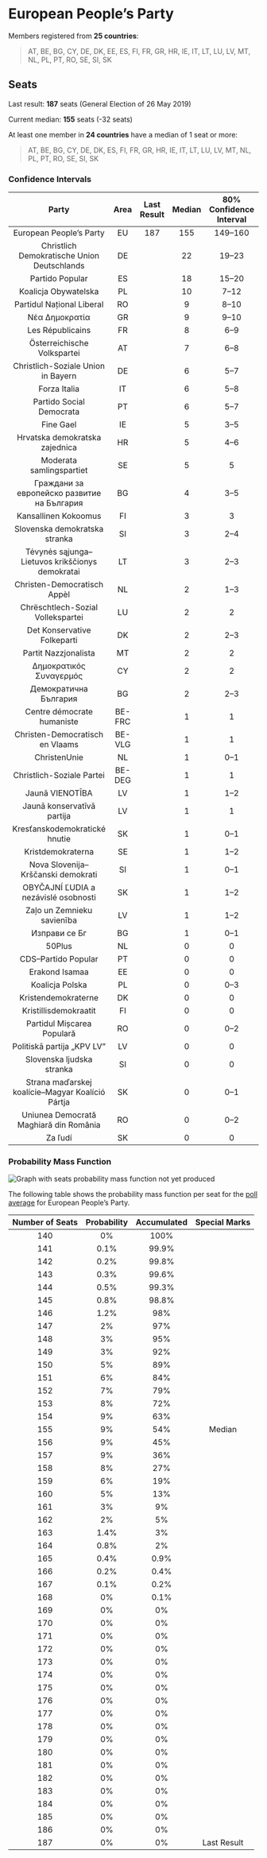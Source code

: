 # European People’s Party

Members registered from **25 countries**:

> AT, BE, BG, CY, DE, DK, EE, ES, FI, FR, GR, HR, IE, IT, LT, LU, LV, MT, NL, PL, PT, RO, SE, SI, SK

## Seats

Last result: **187** seats (General Election of 26 May 2019)

Current median: **155** seats (-32 seats)

At least one member in **24 countries** have a median of 1 seat or more:

> AT, BE, BG, CY, DE, DK, ES, FI, FR, GR, HR, IE, IT, LT, LU, LV, MT, NL, PL, PT, RO, SE, SI, SK

### Confidence Intervals

| Party | Area | Last Result | Median | 80% Confidence Interval | 90% Confidence Interval | 95% Confidence Interval | 99% Confidence Interval |
|:-----:|:----:|:-----------:|:------:|:-----------------------:|:-----------------------:|:-----------------------:|:-----------------------:|
| European People’s Party | EU | 187 | 155 | 149–160 | 148–162 | 146–163 | 143–165 |
| Christlich Demokratische Union Deutschlands | DE | | 22 | 19–23 | 17–24 | 16–24 | 16–25 |
| Partido Popular | ES | | 18 | 15–20 | 15–20 | 15–21 | 14–21 |
| Koalicja Obywatelska | PL | | 10 | 7–12 | 7–12 | 7–13 | 6–13 |
| Partidul Național Liberal | RO | | 9 | 8–10 | 7–10 | 7–10 | 7–11 |
| Νέα Δημοκρατία | GR | | 9 | 9–10 | 9–11 | 8–11 | 8–11 |
| Les Républicains | FR | | 8 | 6–9 | 5–9 | 5–9 | 5–10 |
| Österreichische Volkspartei | AT | | 7 | 6–8 | 6–8 | 6–8 | 6–8 |
| Christlich-Soziale Union in Bayern | DE | | 6 | 5–7 | 4–7 | 4–7 | 4–8 |
| Forza Italia | IT | | 6 | 5–8 | 5–8 | 5–9 | 4–10 |
| Partido Social Democrata | PT | | 6 | 5–7 | 5–7 | 5–7 | 4–8 |
| Fine Gael | IE | | 5 | 3–5 | 3–5 | 3–5 | 2–5 |
| Hrvatska demokratska zajednica | HR | | 5 | 4–6 | 4–6 | 4–6 | 4–6 |
| Moderata samlingspartiet | SE | | 5 | 5 | 4–5 | 4–5 | 4–6 |
| Граждани за европейско развитие на България | BG | | 4 | 3–5 | 3–5 | 3–5 | 3–5 |
| Kansallinen Kokoomus | FI | | 3 | 3 | 3–4 | 3–4 | 2–4 |
| Slovenska demokratska stranka | SI | | 3 | 2–4 | 2–4 | 2–4 | 2–4 |
| Tėvynės sąjunga–Lietuvos krikščionys demokratai | LT | | 3 | 2–3 | 2–3 | 2–3 | 2–3 |
| Christen-Democratisch Appèl | NL | | 2 | 1–3 | 1–3 | 1–3 | 0–3 |
| Chrëschtlech-Sozial Vollekspartei | LU | | 2 | 2 | 2 | 2 | 2–3 |
| Det Konservative Folkeparti | DK | | 2 | 2–3 | 2–3 | 2–3 | 2–3 |
| Partit Nazzjonalista | MT | | 2 | 2 | 2–3 | 2–3 | 2–3 |
| Δημοκρατικός Συναγερμός | CY | | 2 | 2 | 2 | 2 | 2 |
| Демократична България | BG | | 2 | 2–3 | 2–3 | 2–3 | 1–3 |
| Centre démocrate humaniste | BE-FRC | | 1 | 1 | 1 | 0–1 | 0–1 |
| Christen-Democratisch en Vlaams | BE-VLG | | 1 | 1 | 1 | 1 | 1 |
| ChristenUnie | NL | | 1 | 0–1 | 0–1 | 0–1 | 0–1 |
| Christlich-Soziale Partei | BE-DEG | | 1 | 1 | 1 | 1 | 1 |
| Jaunā VIENOTĪBA | LV | | 1 | 1–2 | 1–2 | 1–2 | 1–2 |
| Jaunā konservatīvā partija | LV | | 1 | 1 | 1 | 0–1 | 0–1 |
| Kresťanskodemokratické hnutie | SK | | 1 | 0–1 | 0–1 | 0–1 | 0–1 |
| Kristdemokraterna | SE | | 1 | 1–2 | 1–2 | 1–2 | 1–2 |
| Nova Slovenija–Krščanski demokrati | SI | | 1 | 0–1 | 0–1 | 0–1 | 0–1 |
| OBYČAJNÍ ĽUDIA a nezávislé osobnosti | SK | | 1 | 1–2 | 1–2 | 1–2 | 1–2 |
| Zaļo un Zemnieku savienība | LV | | 1 | 1–2 | 1–2 | 1–2 | 1–2 |
| Изправи се Бг | BG | | 1 | 0–1 | 0–1 | 0–2 | 0–2 |
| 50Plus | NL | | 0 | 0 | 0 | 0 | 0 |
| CDS–Partido Popular | PT | | 0 | 0 | 0–1 | 0–1 | 0–1 |
| Erakond Isamaa | EE | | 0 | 0 | 0 | 0 | 0 |
| Koalicja Polska | PL | | 0 | 0–3 | 0–3 | 0–3 | 0–4 |
| Kristendemokraterne | DK | | 0 | 0 | 0 | 0 | 0 |
| Kristillisdemokraatit | FI | | 0 | 0 | 0 | 0 | 0 |
| Partidul Mișcarea Populară | RO | | 0 | 0–2 | 0–2 | 0–2 | 0–2 |
| Politiskā partija „KPV LV” | LV | | 0 | 0 | 0 | 0 | 0 |
| Slovenska ljudska stranka | SI | | 0 | 0 | 0 | 0 | 0 |
| Strana maďarskej koalície–Magyar Koalíció Pártja | SK | | 0 | 0–1 | 0–1 | 0–1 | 0–1 |
| Uniunea Democrată Maghiară din România | RO | | 0 | 0–2 | 0–2 | 0–2 | 0–2 |
| Za ľudí | SK | | 0 | 0 | 0 | 0 | 0–1 |

### Probability Mass Function

![Graph with seats probability mass function not yet produced](average-2021-07-31-seats-pmf-europeanpeople’sparty.png "Seats Probability Mass Function")

The following table shows the probability mass function per seat for the [poll average](average-2021-07-31.html) for European People’s Party.

| Number of Seats | Probability | Accumulated | Special Marks |
|:---------------:|:-----------:|:-----------:|:-------------:|
| 140 | 0% | 100% |  |
| 141 | 0.1% | 99.9% |  |
| 142 | 0.2% | 99.8% |  |
| 143 | 0.3% | 99.6% |  |
| 144 | 0.5% | 99.3% |  |
| 145 | 0.8% | 98.8% |  |
| 146 | 1.2% | 98% |  |
| 147 | 2% | 97% |  |
| 148 | 3% | 95% |  |
| 149 | 3% | 92% |  |
| 150 | 5% | 89% |  |
| 151 | 6% | 84% |  |
| 152 | 7% | 79% |  |
| 153 | 8% | 72% |  |
| 154 | 9% | 63% |  |
| 155 | 9% | 54% | Median |
| 156 | 9% | 45% |  |
| 157 | 9% | 36% |  |
| 158 | 8% | 27% |  |
| 159 | 6% | 19% |  |
| 160 | 5% | 13% |  |
| 161 | 3% | 9% |  |
| 162 | 2% | 5% |  |
| 163 | 1.4% | 3% |  |
| 164 | 0.8% | 2% |  |
| 165 | 0.4% | 0.9% |  |
| 166 | 0.2% | 0.4% |  |
| 167 | 0.1% | 0.2% |  |
| 168 | 0% | 0.1% |  |
| 169 | 0% | 0% |  |
| 170 | 0% | 0% |  |
| 171 | 0% | 0% |  |
| 172 | 0% | 0% |  |
| 173 | 0% | 0% |  |
| 174 | 0% | 0% |  |
| 175 | 0% | 0% |  |
| 176 | 0% | 0% |  |
| 177 | 0% | 0% |  |
| 178 | 0% | 0% |  |
| 179 | 0% | 0% |  |
| 180 | 0% | 0% |  |
| 181 | 0% | 0% |  |
| 182 | 0% | 0% |  |
| 183 | 0% | 0% |  |
| 184 | 0% | 0% |  |
| 185 | 0% | 0% |  |
| 186 | 0% | 0% |  |
| 187 | 0% | 0% | Last Result |


